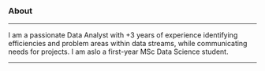 ### **About**
-----
I am a passionate Data Analyst with +3 years of experience identifying efficiencies and problem areas within data streams, while communicating needs for projects. I am aslo a first-year MSc Data Science student.

-----

